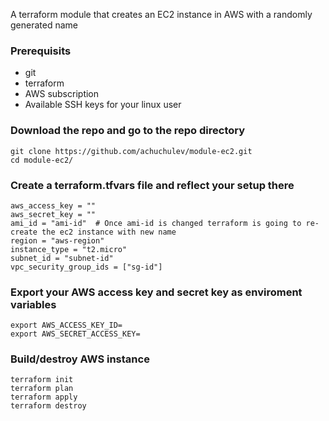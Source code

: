 A terraform module that creates an EC2 instance in AWS with a randomly generated name

### Prerequisits

* git
* terraform
* AWS subscription
* Available SSH keys for your linux user

### Download the repo and go to the repo directory

```
git clone https://github.com/achuchulev/module-ec2.git
cd module-ec2/
```

### Create a terraform.tfvars file and reflect your setup there

```
aws_access_key = ""
aws_secret_key = ""
ami_id = "ami-id"  # Once ami-id is changed terraform is going to re-create the ec2 instance with new name
region = "aws-region"
instance_type = "t2.micro"
subnet_id = "subnet-id"
vpc_security_group_ids = ["sg-id"]
```

### Export your AWS access key and secret key as enviroment variables

```
export AWS_ACCESS_KEY_ID=
export AWS_SECRET_ACCESS_KEY=
```

### Build/destroy AWS instance

```
terraform init
terraform plan
terraform apply
terraform destroy
```
